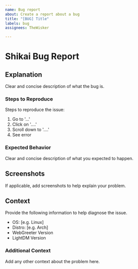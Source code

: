 ```yaml
---
name: Bug report
about: Create a report about a bug
title: "[BUG] Title"
labels: bug
assignees: TheWisker

---
```


# Shikai Bug Report

## Explanation

Clear and concise description of what the bug is.

### Steps to Reproduce

Steps to reproduce the issue:

1. Go to '...'
2. Click on '....'
3. Scroll down to '....'
4. See error

### Expected Behavior

Clear and concise description of what you expected to happen.

## Screenshots

If applicable, add screenshots to help explain your problem.

## Context

Provide the following information to help diagnose the issue.

- OS: [e.g. Linux]
- Distro: [e.g. Arch]
- WebGreeter Version
- LightDM Version

### Additional Context

Add any other context about the problem here.